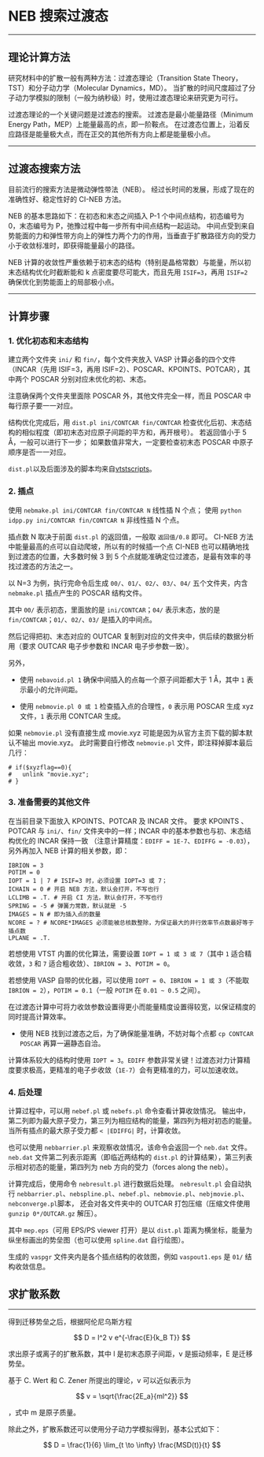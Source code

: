 
# NEB 搜索过渡态

---

## 理论计算方法

研究材料中的扩散一般有两种方法：过渡态理论（Transition State Theory，TST）和分子动力学（Molecular Dynamics，MD）。
当扩散的时间尺度超过了分子动力学模拟的限制（一般为纳秒级）时，使用过渡态理论来研究更为可行。

过渡态理论的一个关键问题是过渡态的搜索。
过渡态是最小能量路径（Minimum Energy Path，MEP）上能量最高的点，即一阶鞍点。
在过渡态位置上，沿着反应路径是能量极大点，而在正交的其他所有方向上都是能量极小点。

---

## 过渡态搜索方法

目前流行的搜索方法是微动弹性带法（NEB）。
经过长时间的发展，形成了现在的准确性好、稳定性好的 CI-NEB 方法。

NEB 的基本思路如下：在初态和末态之间插入 P-1 个中间点结构，初态编号为 0，末态编号为 P，弛豫过程中每一步所有中间点结构一起运动。
中间点受到来自势能面的力和弹性带方向上的弹性力两个力的作用，当垂直于扩散路径方向的受力小于收敛标准时，即获得能量最小的路径。

NEB 计算的收敛性严重依赖于初末态的结构（特别是晶格常数）与能量，所以初末态结构优化时截断能和 k 点密度要尽可能大，而且先用 `ISIF=3`，再用 `ISIF=2` 确保优化到势能面上的局部极小点。

---

## 计算步骤

### 1. 优化初态和末态结构

建立两个文件夹 `ini/` 和 `fin/`，每个文件夹放入 VASP 计算必备的四个文件（INCAR（先用 ISIF=3，再用 ISIF=2）、POSCAR、KPOINTS、POTCAR），其中两个 POSCAR 分别对应未优化的初、末态。

注意确保两个文件夹里面除 POSCAR 外，其他文件完全一样，而且 POSCAR 中每行原子要一一对应。

结构优化完成后，用 `dist.pl ini/CONTCAR fin/CONTCAR` 检查优化后初、末态结构的相似程度（即初末态对应原子间距的平方和，再开根号）。
若返回值小于 5 Å，一般可以进行下一步；
如果数值非常大，一定要检查初末态 POSCAR 中原子顺序是否一一对应。

`dist.pl`以及后面涉及的脚本均来自[vtstscripts](https://theory.cm.utexas.edu/vtsttools/scripts.html)。

### 2. 插点

使用 `nebmake.pl ini/CONTCAR fin/CONTCAR N` 线性插 N 个点；
使用 `python idpp.py ini/CONTCAR fin/CONTCAR N` 非线性插 N 个点。

插点数 N 取决于前面 `dist.pl` 的返回值，一般取 `返回值/0.8` 即可。
CI-NEB 方法中能量最高的点可以自动爬坡，所以有的时候插一个点 CI-NEB 也可以精确地找到过渡态的位置，大多数时候 3 到 5 个点就能准确定位过渡态，是最有效率的寻找过渡态的方法之一。

以 N=3 为例，执行完命令后生成 `00/`、`01/`、`02/`、`03/`、`04/` 五个文件夹，内含 `nebmake.pl` 插点产生的 POSCAR 结构文件。

其中 `00/` 表示初态，里面放的是 `ini/CONTCAR`；`04/` 表示末态，放的是 `fin/CONTCAR`；`01/`、`02/`、`03/` 是插入的中间点。

然后记得把初、末态对应的 OUTCAR 复制到对应的文件夹中，供后续的数据分析用（要求 OUTCAR 电子步参数和 INCAR 电子步参数一致）。

另外， 

* 使用 `nebavoid.pl 1` 确保中间插入的点每一个原子间距都大于 1 Å，其中 `1` 表示最小的允许间距。

* 使用 `nebmovie.pl 0 或 1` 检查插入点的合理性，`0` 表示用 POSCAR 生成 xyz 文件，`1` 表示用 CONTCAR 生成。

如果 `nebmovie.pl` 没有直接生成 movie.xyz 可能是因为从官方主页下载的脚本默认不输出 movie.xyz。
此时需要自行修改 `nebmovie.pl` 文件，即注释掉脚本最后几行：
```
# if($xyzflag==0){
#   unlink "movie.xyz";
# }
```

### 3. 准备需要的其他文件

在当前目录下面放入 KPOINTS、POTCAR 及 INCAR 文件。
要求 KPOINTS 、 POTCAR 与 `ini/`、`fin/` 文件夹中的一样；INCAR 中的基本参数也与初、末态结构优化的 INCAR 保持一致
（注意计算精度：`EDIFF = 1E-7`、`EDIFFG = -0.03`）， 另外再加入 NEB 计算的相关参数，即：
```
IBRION = 3
POTIM = 0
IOPT = 1 | 7 # ISIF=3 时，必须设置 IOPT=3 或 7；
ICHAIN = 0 # 开启 NEB 方法，默认会打开，不写也行
LCLIMB = .T. # 开启 CI 方法，默认会打开，不写也行
SPRING = -5 # 弹簧力常数，默认就是 -5
IMAGES = N # 即为插入点的数量
NCORE = ? # NCORE*IMAGES 必须能被总核数整除，为保证最大的并行效率节点数最好等于插点数
LPLANE = .T.
```

若想使用 VTST 内置的优化算法，需要设置 `IOPT = 1 或 3 或 7`（其中 `1` 适合精收敛，`3` 和 `7` 适合粗收敛）、`IBRION = 3`、`POTIM = 0`。

若想使用 VASP 自带的优化器，可以使用 `IOPT = 0`、`IBRION = 1 或 3`（不能取 `IBRION = 2`），`POTIM = 0.1`（一般 `POTIM` 在 `0.01 ~ 0.5` 之间）。

在过渡态计算中可将力收敛参数设置得更小而能量精度设置得较宽，以保证精度的同时提高计算效率。

* 使用 NEB 找到过渡态之后，为了确保能量准确，不妨对每个点都 `cp CONTCAR POSCAR` 再算一遍静态自洽。

计算体系较大的结构时使用 `IOPT = 3`。`EDIFF` 参数非常关键！过渡态对力计算精度要求极高，更精准的电子步收敛（`1E-7`）会有更精准的力，可以加速收敛。

### 4. 后处理

计算过程中，可以用 `nebef.pl` 或 `nebefs.pl` 命令查看计算收敛情况。
输出中，第二列即为最大原子受力，第三列为相应结构的能量，第四列为相对初态的能量。
当所有插点的最大原子受力都 `< |EDIFFG|` 时，计算收敛。

也可以使用 `nebbarrier.pl` 来观察收敛情况，该命令会返回一个 `neb.dat` 文件。
`neb.dat` 文件第二列表示距离（即临近两结构的 `dist.pl` 的计算结果），第三列表示相对初态的能量，第四列为 neb 方向的受力（forces along the neb）。

计算完成后，使用命令 `nebresult.pl` 进行数据后处理。
`nebresult.pl` 会自动执行 `nebbarrier.pl`、`nebspline.pl`、`nebef.pl`、`nebmovie.pl`、`nebjmovie.pl`、`nebconverge.pl`脚本，
还会对各文件夹中的 OUTCAR 打包压缩（压缩文件使用 `gunzip 0*/OUTCAR.gz` 解压）。

其中 `mep.eps`（可用 EPS/PS viewer 打开）是以 `dist.pl` 距离为横坐标，能量为纵坐标画出的势垒图（也可以使用 `spline.dat` 自行绘图）。

生成的 `vaspgr` 文件夹内是各个插点结构的收敛图，例如 `vaspout1.eps` 是 `01/` 结构收敛信息。

## 求扩散系数

---

得到迁移势垒之后，根据阿伦尼乌斯方程

$$
D = l^2 v e^{-\frac{E}{k_B T}}
$$

求出原子或离子的扩散系数，其中 l 是初末态原子间距，v 是振动频率，E 是迁移势垒。

基于 C. Wert 和 C. Zener 所提出的理论，v 可以近似表示为

$$
v = \sqrt{\frac{2E_a}{ml^2}}
$$

，式中 m 是原子质量。

除此之外，扩散系数还可以使用分子动力学模拟得到，基本公式如下：

$$
D = \frac{1}{6} \lim_{t \to \infty} \frac{MSD(t)}{t}
$$

